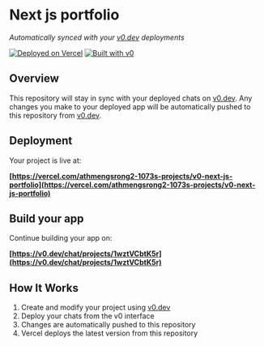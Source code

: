 # Next js portfolio

*Automatically synced with your [v0.dev](https://v0.dev) deployments*

[![Deployed on Vercel](https://img.shields.io/badge/Deployed%20on-Vercel-black?style=for-the-badge&logo=vercel)](https://vercel.com/athmengsrong2-1073s-projects/v0-next-js-portfolio)
[![Built with v0](https://img.shields.io/badge/Built%20with-v0.dev-black?style=for-the-badge)](https://v0.dev/chat/projects/1wztVCbtK5r)

## Overview

This repository will stay in sync with your deployed chats on [v0.dev](https://v0.dev).
Any changes you make to your deployed app will be automatically pushed to this repository from [v0.dev](https://v0.dev).

## Deployment

Your project is live at:

**[https://vercel.com/athmengsrong2-1073s-projects/v0-next-js-portfolio](https://vercel.com/athmengsrong2-1073s-projects/v0-next-js-portfolio)**

## Build your app

Continue building your app on:

**[https://v0.dev/chat/projects/1wztVCbtK5r](https://v0.dev/chat/projects/1wztVCbtK5r)**

## How It Works

1. Create and modify your project using [v0.dev](https://v0.dev)
2. Deploy your chats from the v0 interface
3. Changes are automatically pushed to this repository
4. Vercel deploys the latest version from this repository
